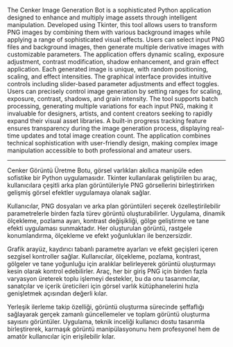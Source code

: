 The Cenker Image Generation Bot is a sophisticated Python application designed to enhance and multiply image assets through intelligent manipulation. Developed using Tkinter, this tool allows users to transform PNG images by combining them with various background images while applying a range of sophisticated visual effects.
Users can select input PNG files and background images, then generate multiple derivative images with customizable parameters. The application offers dynamic scaling, exposure adjustment, contrast modification, shadow enhancement, and grain effect application. Each generated image is unique, with random positioning, scaling, and effect intensities.
The graphical interface provides intuitive controls including slider-based parameter adjustments and effect toggles. Users can precisely control image generation by setting ranges for scaling, exposure, contrast, shadows, and grain intensity. The tool supports batch processing, generating multiple variations for each input PNG, making it invaluable for designers, artists, and content creators seeking to rapidly expand their visual asset libraries.
A built-in progress tracking feature ensures transparency during the image generation process, displaying real-time updates and total image creation count. The application combines technical sophistication with user-friendly design, making complex image manipulation accessible to both professional and amateur users.
______________________________________________________________________________________________________________________________________________________________________________________________________________________________________________________________________________________________________________________________________________________________________________________________________________________________________________________________________________________________
Cenker Görüntü Üretme Botu, görsel varlıkları akıllıca manipüle eden sofistike bir Python uygulamasıdır. Tkinter kullanılarak geliştirilen bu araç, kullanıcılara çeşitli arka plan görüntüleriyle PNG görsellerini birleştirirken gelişmiş görsel efektler uygulamaya olanak sağlar.

Kullanıcılar, PNG dosyaları ve arka plan görüntüleri seçerek özelleştirilebilir parametrelerle birden fazla türev görüntü oluşturabilirler. Uygulama, dinamik ölçekleme, pozlama ayarı, kontrast değişikliği, gölge geliştirme ve tane efekti uygulaması sunmaktadır. Her oluşturulan görüntü, rastgele konumlandırma, ölçekleme ve efekt yoğunlukları ile benzersizdir.

Grafik arayüz, kaydırıcı tabanlı parametre ayarları ve efekt geçişleri içeren sezgisel kontroller sağlar. Kullanıcılar, ölçekleme, pozlama, kontrast, gölgeler ve tane yoğunluğu için aralıklar belirleyerek görüntü oluşturmayı kesin olarak kontrol edebilirler. Araç, her bir giriş PNG için birden fazla varyasyon üreterek toplu işlemeyi destekler, bu da onu tasarımcılar, sanatçılar ve içerik üreticileri için görsel varlık kütüphanelerini hızla genişletmek açısından değerli kılar.

Yerleşik ilerleme takip özelliği, görüntü oluşturma sürecinde şeffaflığı sağlayarak gerçek zamanlı güncellemeler ve toplam görüntü oluşturma sayısını görüntüler. Uygulama, teknik inceliği kullanıcı dostu tasarımla birleştirerek, karmaşık görüntü manipülasyonunu hem profesyonel hem de amatör kullanıcılar için erişilebilir kılar.
